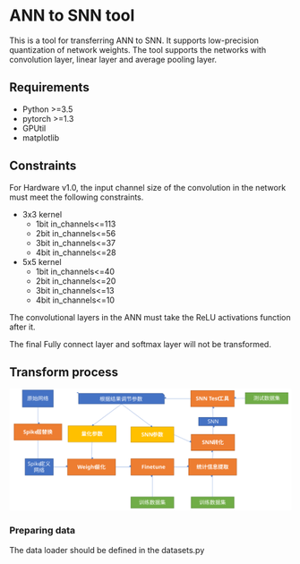 # ANN to SNN tool

This is a tool for transferring ANN to SNN.
It supports low-precision quantization of network weights.
The tool supports the networks with convolution layer,
linear layer and average pooling layer.

## Requirements
* Python >=3.5
* pytorch >=1.3
* GPUtil
* matplotlib

## Constraints
For Hardware v1.0, the input channel size of the convolution
in the network
must meet the following constraints.
* 3x3 kernel
  * 1bit in_channels<=113
  * 2bit in_channels<=56
  * 3bit in_channels<=37
  * 4bit in_channels<=28
* 5x5 kernel
  * 1bit in_channels<=40
  * 2bit in_channels<=20
  * 3bit in_channels<=13
  * 4bit in_channels<=10

The convolutional layers in the ANN must
take the ReLU activations function after it.

The final Fully connect layer and softmax layer will
not be transformed.

## Transform process

![process_pic](pics/process.svg)

### Preparing data
The data loader should be defined in the datasets.py

